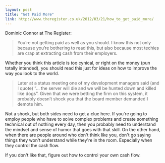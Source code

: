 ```yaml
---
layout: post
title: "Get Paid More"
link: http://www.theregister.co.uk/2012/03/21/how_to_get_paid_more/
---
```

Dominic Connor at The Register:

> You’re not getting paid as well as you should. I know this not only because you’re bothering to read this, but also because most techies are crap at extracting cash from their employers.

Whether you think this article is too cynical, or right on the money (pun totally intended), you should read this just for ideas on how to improve the way you look to the world.

> Later at a status meeting one of my development managers said (and I quote) “... the server will die and we will be hunted down and killed like dogs”. Given that we were betting the firm on this system, it probably doesn’t shock you that the board member demanded I demote him.

Not a shock, but both sides need to get a clue here. If you're going to employ people who have to solve complex problems and create something technical out of nothing every day, then you probably need to understand the mindset and sense of humor that goes with that skill. On the other hand, when there are people around who don't think like you, don't go saying things they won't understand while they're in the room. Especially when they control the cash flow.

If you don't like that, figure out how to control your own cash flow.
